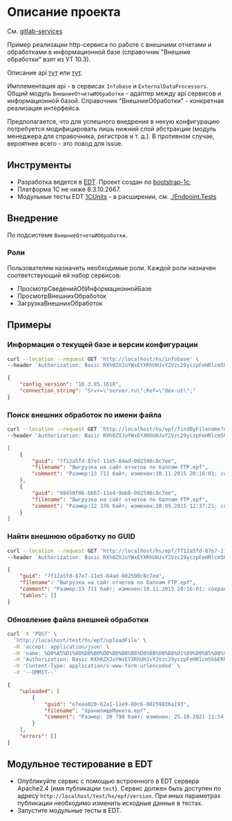 # Описание проекта

См. [gitlab-services](https://github.com/astrizhachuk/gitlab-services)

Пример реализации http-сервиса по работе с внешними отчетами и обработками в информационной базе (справочник "Внешние обработки" взят из УТ 10.3).

Описание api [тут](./api/epf-endpoint.yaml) или [тут](https://app.swaggerhub.com/apis/astrizhachuk/epf-endpoint/2.3.0).

Имплементация api - в сервисах `Infobase` и `ExternalDataProcessors`. Общий модуль `ВнешниеОтчетыИОбработки` - адаптер между api сервисов и информационной базой. Справочник "ВнешниеОбработки" - конкретная реализация интерфейса.

Предполагается, что для успешного внедрения в некую конфигурацию потребуется модифицировать лишь нижний слой абстракции (модуль менеджера для справочника, регистров и т. д.). В противном случае, вероятнее всего - это повод для issue.

## Инструменты

* Разработка ведется в [EDT](https://releases.1c.ru/project/DevelopmentTools10). Проект создан по [bootstrap-1c](https://github.com/astrizhachuk/bootstrap-1c);
* Платформа 1С не ниже 8.3.10.2667.
* Модульные тесты EDT [1CUnits](https://github.com/DoublesunRUS/ru.capralow.dt.unit.launcher) - в расширении, см. [./Endpoint.Tests](./Endpoint.Tests)

## Внедрение

По подсистеме `ВнешниеОтчетыИОбработки`.

### Роли

Пользователям назначить необходимые роли. Каждой роли назначен соответствующий ей набор сервисов:

* ПросмотрСведенийОбИнформационнойБазе
* ПросмотрВнешнихОбработок
* ЗагрузкаВнешнихОбработок

## Примеры

### Информация о текущей базе и версии конфигурации

```bash
curl --location --request GET 'http://localhost/hs/infobase' \
--header 'Authorization: Basic RXh0ZXJuYWxEYXRhUHJvY2Vzc29yczpFeHRlcm5hbERhdGFQcm9jZXNzb3Jz'
```

```json
{
    "config_version": "10.3.85.1610",
    "connection_string": "Srvr=\"server.ru\";Ref=\"dev-ut\";"
}
```

### Поиск внешних обработок по имени файла

```bash
curl --location --request GET 'http://localhost/hs/epf/findByFilename?query=Выгрузка на сайт отчетов по баллам FTP.epf' \
--header 'Authorization: Basic RXh0ZXJuYWxEYXRhUHJvY2Vzc29yczpFeHRlcm5hbERhdGFQcm9jZXNzb3Jz'
```

```json
[
    {
        "guid": "7f12a5fd-87e7-11e5-84ad-002590c8c7ee",
        "filename": "Выгрузка на сайт отчетов по баллам FTP.epf",
        "comment": "Размер:13 711 байт; изменен:10.11.2015 20:16:01; сохранен в ИБ:10.11.2015 23:13:20 ,загрузил:  Иванов Иван Иванович ,изменение от 10.11.2015 23:13:20, компьютер: WORKBOOK, RDP: VTRM14"
    },
    {
        "guid": "08450f06-b667-11e4-9ab8-002590c8c7ee",
        "filename": "Выгрузка на сайт отчетов по баллам FTP.epf",
        "comment": "Размер:12 376 байт; изменен:28.09.2015 12:37:21; сохранен в ИБ:28.09.2015 11:37:41 ,загрузил:  Петров Петр Петрович ,изменение от 28.09.2015 11:37:41, компьютер: IT29, RDP: VTRM14"
    }
]
```

### Найти внешнюю обработку по GUID

```bash
curl --location --request GET 'http://localhost/hs/epf/7f12a5fd-87e7-11e5-84ad-002590c8c7ee' \
--header 'Authorization: Basic RXh0ZXJuYWxEYXRhUHJvY2Vzc29yczpFeHRlcm5hbERhdGFQcm9jZXNzb3Jz'
```

```json
{
    "guid": "7f12a5fd-87e7-11e5-84ad-002590c8c7ee",
    "filename": "Выгрузка на сайт отчетов по баллам FTP.epf",
    "comment": "Размер:13 711 байт; изменен:10.11.2015 20:16:01; сохранен в ИБ:10.11.2015 23:13:20 ,загрузил:  Иванов Иван Иванович ,изменение от 10.11.2015 23:13:20, компьютер: WORKBOOK, RDP: VTRM14",
    "tables": []
}
```

### Обновление файла внешней обработки

```bash
curl -X 'POST' \
  'http://localhost/test/hs/epf/uploadFile' \
  -H 'accept: application/json' \
  -H 'name: %D0%A5%D1%80%D0%B0%D0%BD%D0%B8%D0%BB%D0%B8%D1%89%D0%B5%D0%9C%D0%B0%D0%BA%D0%B5%D1%82%D0%B0%D0%A2%D0%B5%D1%81%D1%82.epf' \
  -H 'Authorization: Basic RXh0ZXJuYWxEYXRhUHJvY2Vzc29yczpFeHRlcm5hbERhdGFQcm9jZXNzb3Jz' \
  -H 'Content-Type: application/x-www-form-urlencoded' \
  -d '--OMMIT--'
```

```json
{
    "uploaded": [
        {
            "guid": "e7eaa020-62a1-11e9-80c6-00259036a193",
            "filename": "ХранилищеМакета.epf",
            "comment": "Размер: 20 790 байт; изменен: 25.10.2021 11:54:40; загружен в ИБ: 25.10.2021 11:54:40; загружено из внешнего хранилища."
        }
    ],
    "errors": []
}
```

## Модульное тестирование в EDT

* Опубликуйте сервис с помощью встроенного в EDT сервера Apache2.4 (имя публикации `test`). Сервис должен быть доступен по адресу `http://localhost/test/hs/epf/version`. При иных параметрах публикации необходимо изменить исходные данные в тестах.
* Запустите модульные тесты в EDT.
